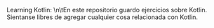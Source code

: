 Learning Kotlin: \n\tEn este repositorio guardo ejercicios sobre Kotlin. Sientanse libres de agregar cualquier cosa relacionada con Kotlin.
